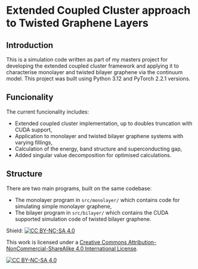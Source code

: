 # Extended Coupled Cluster approach to Twisted Graphene Layers

## Introduction

This is a simulation code written as part of my masters project for developing the extended coupled cluster framework and applying it to characterise monolayer and twisted bilayer graphene via the continuum model. This project was built using Python 3.12 and PyTorch 2.2.1 versions.

## Funcionality

The current funcionality includes:

- Extended coupled cluster implementation, up to doubles truncation with CUDA support,
- Application to monolayer and twisted bilayer graphene systems with varying fillings,
- Calculation of the energy, band structure and superconducting gap,
- Added singular value decomposition for optimised calculations.

## Structure

There are two main programs, built on the same codebase:

- The monolayer program in ```src/monolayer/``` which contains code for simulating simple monolayer graphene,
- The bilayer program in ```src/bilayer/``` which contains the CUDA supported simulation code of twisted bilayer graphene.

Shield: [![CC BY-NC-SA 4.0][cc-by-nc-sa-shield]][cc-by-nc-sa]

This work is licensed under a
[Creative Commons Attribution-NonCommercial-ShareAlike 4.0 International License][cc-by-nc-sa].

[![CC BY-NC-SA 4.0][cc-by-nc-sa-image]][cc-by-nc-sa]

[cc-by-nc-sa]: http://creativecommons.org/licenses/by-nc-sa/4.0/
[cc-by-nc-sa-image]: https://licensebuttons.net/l/by-nc-sa/4.0/88x31.png
[cc-by-nc-sa-shield]: https://img.shields.io/badge/License-CC%20BY--NC--SA%204.0-lightgrey.svg
